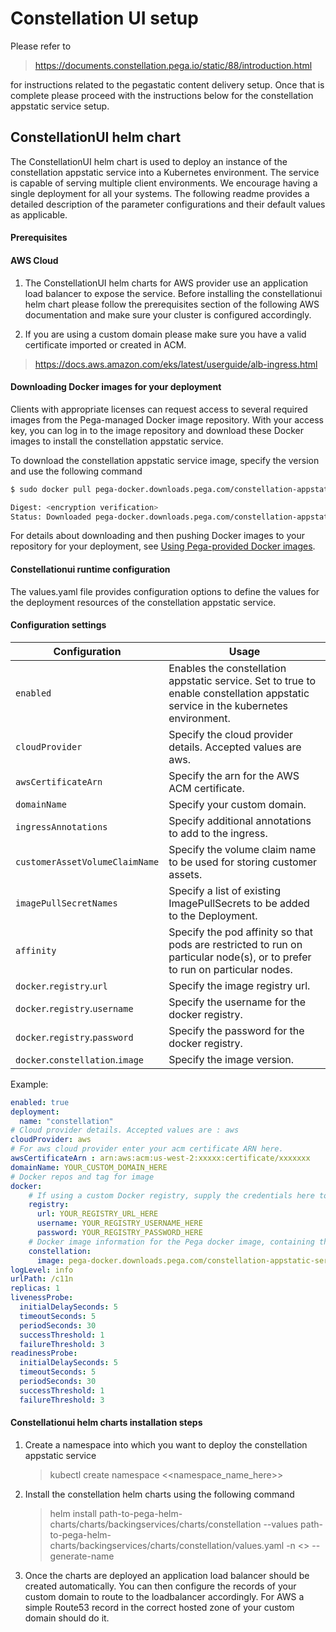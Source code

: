 # Constellation UI setup

Please refer to 
 > https://documents.constellation.pega.io/static/88/introduction.html

for instructions related to the pegastatic content delivery setup. Once that is complete please proceed with the instructions below for the constellation appstatic service setup.

## ConstellationUI helm chart

The ConstellationUI helm chart is used to deploy an instance of the constellation appstatic service into a Kubernetes environment. The service is capable of serving multiple client environments. We encourage having a single deployment for all your systems. The following readme provides a detailed description of the parameter configurations and their default values as applicable. 

#### Prerequisites
#### AWS Cloud 
1. The ConstellationUI helm charts for AWS provider use an application load balancer to expose the service. Before installing the constellationui helm chart please follow the prerequisites section of the following AWS documentation and make sure your cluster is configured accordingly. 

2. If you are using a custom domain please make sure you have a valid certificate imported or created in ACM.

> https://docs.aws.amazon.com/eks/latest/userguide/alb-ingress.html

#### Downloading Docker images for your deployment

Clients with appropriate licenses can request access to several required images from the Pega-managed Docker image repository. With your access key, you can log in to the image repository and download these Docker images to install the constellation appstatic service.

To download the constellation appstatic service image, specify the version and use the following command

```bash
$ sudo docker pull pega-docker.downloads.pega.com/constellation-appstatic-service/docker-image:xxxxxxx

Digest: <encryption verification>
Status: Downloaded pega-docker.downloads.pega.com/constellation-appstatic-service/docker-image:xxxxxxx
```

For details about downloading and then pushing Docker images to your repository for your deployment, see [Using Pega-provided Docker images](https://docs.pega.com/client-managed-cloud/87/pega-provided-docker-images).


#### Constellationui runtime configuration

The values.yaml file provides configuration options to define the values for the deployment resources of the constellation appstatic service.

#### Configuration settings

| Configuration                           | Usage                                                                                                                                                                                                                                                                                                                                                                                                                                  |
|-----------------------------------------|----------------------------------------------------------------------------------------------------------------------------------------------------------------------------------------------------------------------------------------------------------------------------------------------------------------------------------------------------------------------------------------------------------------------------------------|
| `enabled`                               | Enables the constellation appstatic service. Set to true to enable constellation appstatic service in the kubernetes environment.                                                                                                                                                                                                               |
| `cloudProvider`                        | Specify the cloud provider details. Accepted values are aws.                                                                                                                                                                                                                                                                                          |
| `awsCertificateArn`                        | Specify the arn for the AWS ACM certificate.                                                                                                                                                                                                                                                                                          |
| `domainName`                        | Specify your custom domain.                                                                                                                                                                                                                                                                                          |
| `ingressAnnotations`                        | Specify additional annotations to add to the ingress.                                                                                                                                                                                                                                                                                          |
| `customerAssetVolumeClaimName`                        | Specify the volume claim name to be used for storing customer assets.                                                                                                                                                                                                                                                                                          |
| `imagePullSecretNames`                        | Specify a list of existing ImagePullSecrets to be added to the Deployment.                                                                                                                                                                                                                                                                                          |
| `affinity`                        | Specify the pod affinity so that pods are restricted to run on particular node(s), or to prefer to run on particular nodes.    
| `docker`.`registry`.`url`                        | Specify the image registry url.                                                                                                                                                                                                                                                                                          |
| `docker`.`registry`.`username`                        | Specify the username for the docker registry.                                                                                                                                                                                                                                                                                          |
| `docker`.`registry`.`password`                        | Specify the password for the docker registry.                                                                                                                                                                                                                                                                                          |
| `docker`.`constellation`.`image`                        | Specify the image version.                                                                                                                                                                                                                                                                                          |

Example:

```yaml
enabled: true
deployment:
  name: "constellation"
# Cloud provider details. Accepted values are : aws
cloudProvider: aws
# For aws cloud provider enter your acm certificate ARN here.
awsCertificateArn : arn:aws:acm:us-west-2:xxxxx:certificate/xxxxxxx
domainName: YOUR_CUSTOM_DOMAIN_HERE
# Docker repos and tag for image
docker:
    # If using a custom Docker registry, supply the credentials here to pull Docker images.
    registry:
      url: YOUR_REGISTRY_URL_HERE
      username: YOUR_REGISTRY_USERNAME_HERE
      password: YOUR_REGISTRY_PASSWORD_HERE
    # Docker image information for the Pega docker image, containing the application server.
    constellation:
      image: pega-docker.downloads.pega.com/constellation-appstatic-service/docker-image:xxxxxxx
logLevel: info
urlPath: /c11n
replicas: 1
livenessProbe:
  initialDelaySeconds: 5
  timeoutSeconds: 5
  periodSeconds: 30
  successThreshold: 1
  failureThreshold: 3
readinessProbe:
  initialDelaySeconds: 5
  timeoutSeconds: 5
  periodSeconds: 30
  successThreshold: 1
  failureThreshold: 3
```

#### Constellationui helm charts installation steps

1. Create a namespace into which you want to deploy the constellation appstatic service
    > kubectl create namespace <<namespace_name_here>>

2. Install the constellation helm charts using the following command 
    > helm install path-to-pega-helm-charts/charts/backingservices/charts/constellation --values path-to-pega-helm-charts/backingservices/charts/constellation/values.yaml -n <<namespace>> --generate-name

3. Once the charts are deployed an application load balancer should be created automatically. You can then configure the records of your custom domain to route to the loadbalancer accordingly. For AWS a simple Route53 record in the correct hosted zone of your custom domain should do it. 

